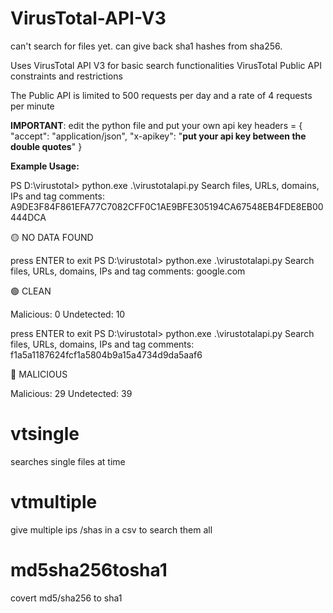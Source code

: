 # VirusTotal-API-V3
can't search for files yet.
can give back sha1 hashes from sha256.

Uses VirusTotal API V3 for basic search functionalities
VirusTotal Public API constraints and restrictions

The Public API is limited to 500 requests per day and a rate of 4 requests per minute

**IMPORTANT**: edit the python file and put your own api key
headers = {
    "accept": "application/json",
    "x-apikey": "**put your api key between the double quotes**"
}

**Example Usage:**

PS D:\virustotal> python.exe .\virustotalapi.py
Search files, URLs, domains, IPs and tag comments:
A9DE3F84F861EFA77C7082CFF0C1AE9BFE305194CA67548EB4FDE8EB00444DCA

🟡 NO DATA FOUND

 press ENTER to exit
PS D:\virustotal> python.exe .\virustotalapi.py
Search files, URLs, domains, IPs and tag comments:
google.com

🟢 CLEAN

Malicious:  0
Undetected:  10

 press ENTER to exit
PS D:\virustotal> python.exe .\virustotalapi.py
Search files, URLs, domains, IPs and tag comments:
f1a5a1187624fcf1a5804b9a15a4734d9da5aaf6

🔴 MALICIOUS

Malicious:  29
Undetected:  39


# vtsingle
searches single files at time

# vtmultiple
give multiple ips /shas in a csv to search them all

# md5sha256tosha1
covert md5/sha256 to sha1